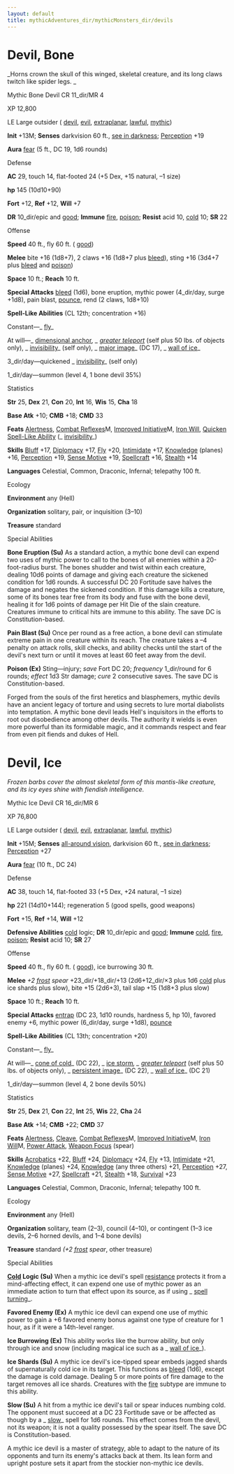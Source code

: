 ```yaml
---
layout: default
title: mythicAdventures_dir/mythicMonsters_dir/devils
---
```

# Devil, Bone

_Horns crown the skull of this winged, skeletal creature, and its long claws twitch like spider legs. _

Mythic Bone Devil CR 11_dir/MR 4

XP 12,800

LE Large outsider ( [devil](monsters_dir/creatureTypes#_devil-subtype), [evil](monsters_dir/creatureTypes#_evil-subtype), [extraplanar](monsters_dir/creatureTypes#_extraplanar-subtype), [lawful](monsters_dir/creatureTypes#_lawful-subtype), [mythic](mythicAdventures_dir/mythicMonsters#_mythic-subtype))

**Init** +13M; **Senses** darkvision 60 ft., [see in darkness](monsters_dir/universalMonsterRules#_see-in-darkness); [Perception](skills_dir/perception#_perception) +19

**Aura** [fear](monsters_dir/universalMonsterRules#_fear) (5 ft., DC 19, 1d6 rounds)

Defense

**AC** 29, touch 14, flat-footed 24 (+5 Dex, +15 natural, –1 size)

**hp** 145 (10d10+90)

**Fort** +12, **Ref** +12, **Will** +7

**DR** 10_dir/epic and [good](monsters_dir/creatureTypes#_good-subtype); **Immune** [fire](monsters_dir/creatureTypes#_fire-subtype), [poison](monsters_dir/universalMonsterRules#_poison); **Resist** acid 10, [cold](monsters_dir/creatureTypes#_cold-subtype) 10; **SR** 22

Offense

**Speed** 40 ft., fly 60 ft. ( [good](monsters_dir/creatureTypes#_good-subtype))

**Melee** bite +16 (1d8+7), 2 claws +16 (1d8+7 plus [bleed](monsters_dir/universalMonsterRules#_bleed)), sting +16 (3d4+7 plus [bleed](monsters_dir/universalMonsterRules#_bleed) and [poison](monsters_dir/universalMonsterRules#_poison))

**Space** 10 ft.; **Reach** 10 ft.

**Special Attacks** [bleed](monsters_dir/universalMonsterRules#_bleed) (1d6), bone eruption, mythic power (4_dir/day, surge +1d8), pain blast, [pounce](monsters_dir/universalMonsterRules#_pounce), rend (2 claws, 1d8+10)

**Spell-Like Abilities** (CL 12th; concentration +16)

Constant—_ [fly](spells_dir/fly)_

At will—_ [dimensional anchor](spells_dir/dimensionalAnchor#_dimensional)_, _ [greater teleport](spells_dir/teleport#_teleport-greater)_ (self plus 50 lbs. of objects only), _ [invisibility](spells_dir/invisibility#_invisibility)_ (self only), _ [major image](spells_dir/majorImage#_major-image)_ (DC 17), _ [wall of ice](spells_dir/wallOfIce#_wall-of-ice)_

3_dir/day—quickened _ [invisibility](spells_dir/invisibility#_invisibility)_ (self only)

1_dir/day—summon (level 4, 1 bone devil 35%)

Statistics

**Str** 25, **Dex** 21, **Con** 20, **Int** 16, **Wis** 15, **Cha** 18

**Base Atk** +10; **CMB** +18; **CMD** 33

**Feats** [Alertness](feats#_alertness), [Combat Reflexes](mythicAdventures_dir/mythicFeats#_combat-reflexes-mythic)M, [Improved Initiative](mythicAdventures_dir/mythicFeats#_improved-initiative-mythic)M, [Iron Will](feats#_iron-will), [Quicken Spell-Like Ability](monsters_dir/monsterFeats#_quicken-spell-like-ability) (_ [invisibility](spells_dir/invisibility#_invisibility)_)

**Skills** [Bluff](skills_dir/bluff#_bluff) +17, [Diplomacy](skills_dir/diplomacy#_diplomacy) +17, [Fly](skills_dir/fly#_fly) +20, [Intimidate](skills_dir/intimidate#_intimidate) +17, [Knowledge](skills_dir/knowledge#_knowledge) (planes) +16, [Perception](skills_dir/perception#_perception) +19, [Sense Motive](skills_dir/senseMotive#_sense-motive) +19, [Spellcraft](skills_dir/spellcraft#_spellcraft) +16, [Stealth](skills_dir/stealth#_stealth) +14

**Languages** Celestial, Common, Draconic, Infernal; telepathy 100 ft.

Ecology

**Environment** any (Hell)

**Organization** solitary, pair, or inquisition (3–10)

**Treasure** standard

Special Abilities

**Bone Eruption (Su)** As a standard action, a mythic bone devil can expend two uses of mythic power to call to the bones of all enemies within a 20-foot-radius burst. The bones shudder and twist within each creature, dealing 10d6 points of damage and giving each creature the sickened condition for 1d6 rounds. A successful DC 20 Fortitude save halves the damage and negates the sickened condition. If this damage kills a creature, some of its bones tear free from its body and fuse with the bone devil, healing it for 1d6 points of damage per Hit Die of the slain creature. Creatures immune to critical hits are immune to this ability. The save DC is Constitution-based.

**Pain Blast (Su)** Once per round as a free action, a bone devil can stimulate extreme pain in one creature within its reach. The creature takes a –4 penalty on attack rolls, skill checks, and ability checks until the start of the devil's next turn or until it moves at least 60 feet away from the devil.

**Poison (Ex)** Sting—injury; _save_ Fort DC 20; _frequency_ 1_dir/round for 6 rounds; _effect_ 1d3 Str damage; _cure_ 2 consecutive saves. The save DC is Constitution-based.

Forged from the souls of the first heretics and blasphemers, mythic devils have an ancient legacy of torture and using secrets to lure mortal diabolists into temptation. A mythic bone devil leads Hell's inquisitors in the efforts to root out disobedience among other devils. The authority it wields is even more powerful than its formidable magic, and it commands respect and fear from even pit fiends and dukes of Hell.

# Devil, Ice

_Frozen barbs cover the almost skeletal form of this mantis-like creature, and its icy eyes shine with fiendish intelligence._

Mythic Ice Devil CR 16_dir/MR 6

XP 76,800

LE Large outsider ( [devil](monsters_dir/creatureTypes#_devil-subtype), [evil](monsters_dir/creatureTypes#_evil-subtype), [extraplanar](monsters_dir/creatureTypes#_extraplanar-subtype), [lawful](monsters_dir/creatureTypes#_lawful-subtype), [mythic](mythicAdventures_dir/mythicMonsters#_mythic-subtype))

**Init** +15M; **Senses** [all-around vision](monsters_dir/universalMonsterRules#_all-around-vision), darkvision 60 ft., [see in darkness](monsters_dir/universalMonsterRules#_see-in-darkness); [Perception](skills_dir/perception#_perception) +27

**Aura** [fear](monsters_dir/universalMonsterRules#_fear) (10 ft., DC 24)

Defense

**AC** 38, touch 14, flat-footed 33 (+5 Dex, +24 natural, –1 size)

**hp** 221 (14d10+144); regeneration 5 (good spells, good weapons)

**Fort** +15, **Ref** +14, **Will** +12

**Defensive Abilities** [cold](monsters_dir/creatureTypes#_cold-subtype) logic; **DR** 10_dir/epic and [good](monsters_dir/creatureTypes#_good-subtype); **Immune** [cold](monsters_dir/creatureTypes#_cold-subtype), [fire](monsters_dir/creatureTypes#_fire-subtype), [poison](monsters_dir/universalMonsterRules#_poison); **Resist** acid 10; **SR** 27

Offense

**Speed** 40 ft., fly 60 ft. ( [good](monsters_dir/creatureTypes#_good-subtype)), ice burrowing 30 ft.

**Melee** _+2 [frost](magicItems_dir/weapons#_weapons-frost) spear_ +23_dir/+18_dir/+13 (2d6+12_dir/×3 plus 1d6 [cold](monsters_dir/creatureTypes#_cold-subtype) plus ice shards plus slow), bite +15 (2d6+3), tail slap +15 (1d8+3 plus slow)

**Space** 10 ft.; **Reach** 10 ft.

**Special Attacks** [entrap](monsters_dir/universalMonsterRules#_entrap-(ex-or-su)) (DC 23, 1d10 rounds, hardness 5, hp 10), favored enemy +6, mythic power (6_dir/day, surge +1d8), [pounce](monsters_dir/universalMonsterRules#_pounce)

**Spell-Like Abilities** (CL 13th; concentration +20)

Constant—_ [fly](spells_dir/fly)_

At will—_ [cone of cold](spells_dir/coneOfCold#_cone-of-cold)_ (DC 22), _ [ice storm](spells_dir/iceStorm#_ice-storm)_, _ [greater teleport](spells_dir/teleport#_teleport-greater)_ (self plus 50 lbs. of objects only), _ [persistent image](spells_dir/persistentImage#_persistent-image)_ (DC 22), _ [wall of ice](spells_dir/wallOfIce#_wall-of-ice)_ (DC 21)

1_dir/day—summon (level 4, 2 bone devils 50%)

Statistics

**Str** 25, **Dex** 21, **Con** 22, **Int** 25, **Wis** 22, **Cha** 24

**Base Atk** +14; **CMB** +22; **CMD** 37

**Feats** [Alertness](feats#_alertness), [Cleave](feats#_cleave), [Combat Reflexes](mythicAdventures_dir/mythicFeats#_combat-reflexes-mythic)M, [Improved Initiative](mythicAdventures_dir/mythicFeats#_improved-initiative-mythic)M, [Iron Will](mythicAdventures_dir/mythicFeats#_iron-will-mythic)M, [Power Attack](feats#_power-attack), [Weapon Focus](feats#_weapon-focus) (spear)

**Skills** [Acrobatics](skills_dir/acrobatics#_acrobatics) +22, [Bluff](skills_dir/bluff#_bluff) +24, [Diplomacy](skills_dir/diplomacy#_diplomacy) +24, [Fly](skills_dir/fly#_fly) +13, [Intimidate](skills_dir/intimidate#_intimidate) +21, [Knowledge](skills_dir/knowledge#_knowledge) (planes) +24, [Knowledge](skills_dir/knowledge#_knowledge) (any three others) +21, [Perception](skills_dir/perception#_perception) +27, [Sense Motive](skills_dir/senseMotive#_sense-motive) +27, [Spellcraft](skills_dir/spellcraft#_spellcraft) +21, [Stealth](skills_dir/stealth#_stealth) +18, [Survival](skills_dir/survival#_survival) +23

**Languages** Celestial, Common, Draconic, Infernal; telepathy 100 ft.

Ecology

**Environment** any (Hell)

**Organization** solitary, team (2–3), council (4–10), or contingent (1–3 ice devils, 2–6 horned devils, and 1–4 bone devils)

**Treasure** standard _(+2 [frost](magicItems_dir/weapons#_weapons-frost) spear_, other treasure)

Special Abilities

**[Cold](monsters_dir/creatureTypes#_cold-subtype) Logic (Su)** When a mythic ice devil's spell [resistance](monsters_dir/universalMonsterRules#_resistance) protects it from a mind-affecting effect, it can expend one use of mythic power as an immediate action to turn that effect upon its source, as if using _ [spell turning](spells_dir/spellTurning#_spell-turning)_.

**Favored Enemy (Ex)** A mythic ice devil can expend one use of mythic power to gain a +6 favored enemy bonus against one type of creature for 1 hour, as if it were a 14th-level ranger.

**Ice Burrowing (Ex)** This ability works like the burrow ability, but only through ice and snow (including magical ice such as a _ [wall of ice](spells_dir/wallOfIce#_wall-of-ice)_).

**Ice Shards (Su)** A mythic ice devil's ice-tipped spear embeds jagged shards of supernaturally cold ice in its target. This functions as [bleed](monsters_dir/universalMonsterRules#_bleed) (1d6), except the damage is cold damage. Dealing 5 or more points of fire damage to the target removes all ice shards. Creatures with the [fire](monsters_dir/creatureTypes#_fire-subtype) subtype are immune to this ability.

**Slow (Su)** A hit from a mythic ice devil's tail or spear induces numbing cold. The opponent must succeed at a DC 23 Fortitude save or be affected as though by a _ [slow](spells_dir/slow#_slow)_ spell for 1d6 rounds. This effect comes from the devil, not its weapon; it is not a quality possessed by the spear itself. The save DC is Constitution-based.

A mythic ice devil is a master of strategy, able to adapt to the nature of its opponents and turn its enemy's attacks back at them. Its lean form and upright posture sets it apart from the stockier non-mythic ice devils.

